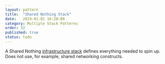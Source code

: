 ```yaml
---
layout: pattern
title:  "Shared Nothing Stack"
date:   2019-01-01 16:20:00
category: Multiple Stack Patterns
order: 32
published: true
status: todo
---
```


A Shared Nothing [infrastructure stack](/patterns/core-stack/) defines everything needed to spin up. Does not use, for example, shared networking constructs.
